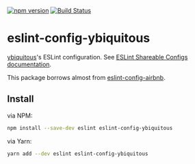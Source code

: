 [![npm version](https://badge.fury.io/js/eslint-config-ybiquitous.svg)](https://badge.fury.io/js/eslint-config-ybiquitous)
[![Build Status](https://travis-ci.org/ybiquitous/eslint-config-ybiquitous.svg?branch=master)](https://travis-ci.org/ybiquitous/eslint-config-ybiquitous)

# eslint-config-ybiquitous

[ybiquitous](https://github.com/ybiquitous)'s ESLint configuration. See [ESLint Shareable Configs documentation](http://eslint.org/docs/developer-guide/shareable-configs).

This package borrows almost from [eslint-config-airbnb](https://www.npmjs.com/package/eslint-config-airbnb).

## Install

via NPM:

```sh
npm install --save-dev eslint eslint-config-ybiquitous
```

via Yarn:

```sh
yarn add --dev eslint eslint-config-ybiquitous
```
